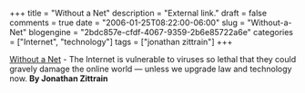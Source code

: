 +++
title = "Without a Net"
description = "External link."
draft = false
comments = true
date = "2006-01-25T08:22:00-06:00"
slug = "Without-a-Net"
blogengine = "2bdc857e-cfdf-4067-9359-2b6e85722a6e"
categories = ["Internet", "technology"]
tags = ["jonathan zittrain"]
+++

<p>
<a href="http://www.legalaffairs.org/issues/January-February-2006/feature_zittrain_janfeb06.msp">Without a Net</a> - The Internet is vulnerable to viruses so lethal that they could gravely damage the online world &mdash; unless we upgrade law and technology now. <strong>By Jonathan Zittrain</strong><!--more--><!--adsense-->
</p>

